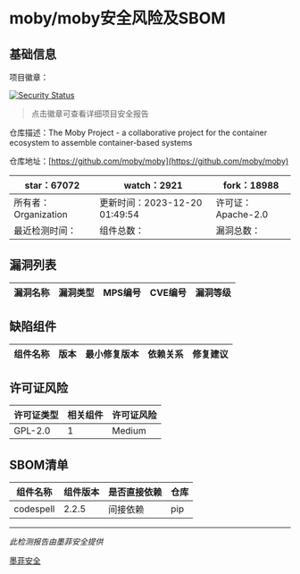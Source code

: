 # moby/moby安全风险及SBOM

## 基础信息

项目徽章：

[![Security Status](https://www.murphysec.com/platform3/v31/badge/1737182996330401792.svg)](https://www.murphysec.com/console/report/1694049969034915840/1737182996330401792)

> 点击徽章可查看详细项目安全报告

仓库描述：The Moby Project - a collaborative project for the container ecosystem to assemble container-based systems

仓库地址：[https://github.com/moby/moby](https://github.com/moby/moby)

| star：67072 | watch：2921 | fork：18988 |
| ----------- | -------------- | ------------ |
| 所有者：Organization | 更新时间：2023-12-20 01:49:54 | 许可证：Apache-2.0 |
| 最近检测时间： | 组件总数： | 漏洞总数： |




## 漏洞列表

| 漏洞名称 | 漏洞类型 | MPS编号 | CVE编号 | 漏洞等级 |
| ------- | ------ | ------- | ------ | ----- |





## 缺陷组件

| 组件名称 | 版本 | 最小修复版本 | 依赖关系 | 修复建议 |
| -------- | ---- | ------------ | -------- | -------- |





## 许可证风险

| 许可证类型 | 相关组件 | 许可证风险 |
| ---------- | -------- | ---------- |
|GPL-2.0|1|Medium|




## SBOM清单

| 组件名称 | 组件版本 | 是否直接依赖 | 仓库 |
| -------- | -------- | ------------ | ---- |
|codespell|2.2.5|间接依赖|pip|


------

*此检测报告由墨菲安全提供*

[墨菲安全](www.murphysec.com)